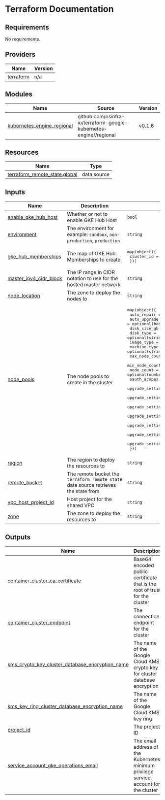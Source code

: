 # Terraform Documentation

<!-- BEGINNING OF PRE-COMMIT-TERRAFORM DOCS HOOK -->
## Requirements

No requirements.

## Providers

| Name | Version |
|------|---------|
| <a name="provider_terraform"></a> [terraform](#provider\_terraform) | n/a |

## Modules

| Name | Source | Version |
|------|--------|---------|
| <a name="module_kubernetes_engine_regional"></a> [kubernetes\_engine\_regional](#module\_kubernetes\_engine\_regional) | github.com/osinfra-io/terraform-google-kubernetes-engine//regional | v0.1.6 |

## Resources

| Name | Type |
|------|------|
| [terraform_remote_state.global](https://registry.terraform.io/providers/hashicorp/terraform/latest/docs/data-sources/remote_state) | data source |

## Inputs

| Name | Description | Type | Default | Required |
|------|-------------|------|---------|:--------:|
| <a name="input_enable_gke_hub_host"></a> [enable\_gke\_hub\_host](#input\_enable\_gke\_hub\_host) | Whether or not to enable GKE Hub Host | `bool` | `false` | no |
| <a name="input_environment"></a> [environment](#input\_environment) | The environment for example: `sandbox`, `non-production`, `production` | `string` | `"sandbox"` | no |
| <a name="input_gke_hub_memberships"></a> [gke\_hub\_memberships](#input\_gke\_hub\_memberships) | The map of GKE Hub Memberships to create | <pre>map(object({<br>    cluster_id = string<br>  }))</pre> | `{}` | no |
| <a name="input_master_ipv4_cidr_block"></a> [master\_ipv4\_cidr\_block](#input\_master\_ipv4\_cidr\_block) | The IP range in CIDR notation to use for the hosted master network | `string` | n/a | yes |
| <a name="input_node_location"></a> [node\_location](#input\_node\_location) | The zone to deploy the nodes to | `string` | n/a | yes |
| <a name="input_node_pools"></a> [node\_pools](#input\_node\_pools) | The node pools to create in the cluster | <pre>map(object({<br>    auto_repair                              = optional(bool)<br>    auto_upgrade                             = optional(bool)<br>    disk_size_gb                             = optional(number)<br>    disk_type                                = optional(string)<br>    image_type                               = optional(string)<br>    machine_type                             = optional(string)<br>    max_node_count                           = optional(number, 3)<br>    min_node_count                           = optional(number, 1)<br>    node_count                               = optional(number)<br>    oauth_scopes                             = optional(list(string), ["https://www.googleapis.com/auth/cloud-platform"])<br>    upgrade_settings_batch_node_count        = optional(number)<br>    upgrade_settings_batch_percentage        = optional(number)<br>    upgrade_settings_batch_soak_duration     = optional(string)<br>    upgrade_settings_node_pool_soak_duration = optional(string)<br>    upgrade_settings_max_surge               = optional(number)<br>    upgrade_settings_max_unavailable         = optional(number, 1) # https://github.com/hashicorp/terraform-provider-google/issues/17164<br>    upgrade_settings_strategy                = optional(string, "SURGE")<br>  }))</pre> | <pre>{<br>  "default-pool": {<br>    "machine_type": "n2-standard-2"<br>  }<br>}</pre> | no |
| <a name="input_region"></a> [region](#input\_region) | The region to deploy the resources to | `string` | n/a | yes |
| <a name="input_remote_bucket"></a> [remote\_bucket](#input\_remote\_bucket) | The remote bucket the `terraform_remote_state` data source retrieves the state from | `string` | n/a | yes |
| <a name="input_vpc_host_project_id"></a> [vpc\_host\_project\_id](#input\_vpc\_host\_project\_id) | Host project for the shared VPC | `string` | n/a | yes |
| <a name="input_zone"></a> [zone](#input\_zone) | The zone to deploy the resources to | `string` | n/a | yes |

## Outputs

| Name | Description |
|------|-------------|
| <a name="output_container_cluster_ca_certificate"></a> [container\_cluster\_ca\_certificate](#output\_container\_cluster\_ca\_certificate) | Base64 encoded public certificate that is the root of trust for the cluster |
| <a name="output_container_cluster_endpoint"></a> [container\_cluster\_endpoint](#output\_container\_cluster\_endpoint) | The connection endpoint for the cluster |
| <a name="output_kms_crypto_key_cluster_database_encryption_name"></a> [kms\_crypto\_key\_cluster\_database\_encryption\_name](#output\_kms\_crypto\_key\_cluster\_database\_encryption\_name) | The name of the Google Cloud KMS crypto key for cluster database encryption |
| <a name="output_kms_key_ring_cluster_database_encryption_name"></a> [kms\_key\_ring\_cluster\_database\_encryption\_name](#output\_kms\_key\_ring\_cluster\_database\_encryption\_name) | The name of the Google Cloud KMS key ring |
| <a name="output_project_id"></a> [project\_id](#output\_project\_id) | The project ID |
| <a name="output_service_account_gke_operations_email"></a> [service\_account\_gke\_operations\_email](#output\_service\_account\_gke\_operations\_email) | The email address of the Kubernetes minimum privilege service account for the cluster |
<!-- END OF PRE-COMMIT-TERRAFORM DOCS HOOK -->
